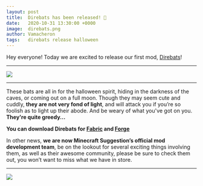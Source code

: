```yaml
---
layout: post
title:  Direbats has been released! 🎃
date:   2020-10-31 13:30:00 +0000
image:  direbats.png
author: Vamacheron
tags:   direbats release halloween
---
```


Hey everyone! Today we are excited to release our first mod, [Direbats](https://direbats.teamhollow.net)!

---

![](https://direbats.teamhollow.net/assets/docs/direbat/showcase.png)

---

These bats are all in for the halloween spirit, hiding in the darkness of the caves, or coming out on a full moon. Though they may seem cute and cuddly, **they are not very fond of light**, and will attack you if you’re so foolish as to light up their abode. And be weary of what you've got on you. **They're quite greedy...**

**You can download Direbats for [Fabric](https://curseforge.com/minecraft/mc-mods/direbats-fabric) and [Forge](https://curseforge.com/minecraft/mc-mods/direbats-forge)**

In other news, **we are now Minecraft Suggestion’s official mod development team**, be on the lookout for several exciting things involving them, as well as their awesome community, please be sure to check them out, you won’t want to miss what we have in store.

---

[![](https://cdn.moddinglegacy.com/081006964871139567-10-30-2020-1604071621.png)](https://reddit.com/r/minecraftsuggestions)
